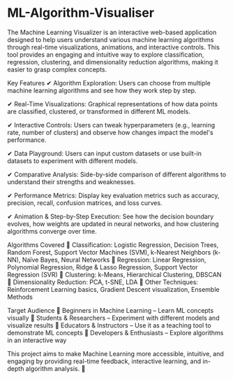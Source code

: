 # ML-Algorithm-Visualiser
The Machine Learning Visualizer is an interactive web-based application designed to help users understand various machine learning algorithms through real-time visualizations, animations, and interactive controls. This tool provides an engaging and intuitive way to explore classification, regression, clustering, and dimensionality reduction algorithms, making it easier to grasp complex concepts.

Key Features
✔ Algorithm Exploration: Users can choose from multiple machine learning algorithms and see how they work step by step.

✔ Real-Time Visualizations: Graphical representations of how data points are classified, clustered, or transformed in different ML models.

✔ Interactive Controls: Users can tweak hyperparameters (e.g., learning rate, number of clusters) and observe how changes impact the model's performance.

✔ Data Playground: Users can input custom datasets or use built-in datasets to experiment with different models.

✔ Comparative Analysis: Side-by-side comparison of different algorithms to understand their strengths and weaknesses.

✔ Performance Metrics: Display key evaluation metrics such as accuracy, precision, recall, confusion matrices, and loss curves.

✔ Animation & Step-by-Step Execution: See how the decision boundary evolves, how weights are updated in neural networks, and how clustering algorithms converge over time.

Algorithms Covered
🔹 Classification: Logistic Regression, Decision Trees, Random Forest, Support Vector Machines (SVM), k-Nearest Neighbors (k-NN), Naïve Bayes, Neural Networks
🔹 Regression: Linear Regression, Polynomial Regression, Ridge & Lasso Regression, Support Vector Regression (SVR)
🔹 Clustering: k-Means, Hierarchical Clustering, DBSCAN
🔹 Dimensionality Reduction: PCA, t-SNE, LDA
🔹 Other Techniques: Reinforcement Learning basics, Gradient Descent visualization, Ensemble Methods

Target Audience
📌 Beginners in Machine Learning – Learn ML concepts visually
📌 Students & Researchers – Experiment with different models and visualize results
📌 Educators & Instructors – Use it as a teaching tool to demonstrate ML concepts
📌 Developers & Enthusiasts – Explore algorithms in an interactive way

This project aims to make Machine Learning more accessible, intuitive, and engaging by providing real-time feedback, interactive learning, and in-depth algorithm analysis. 🚀
